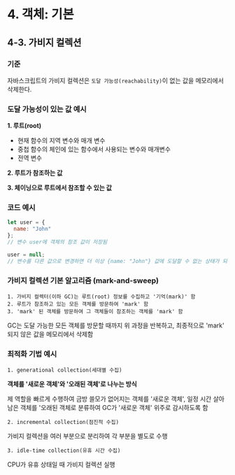 # 4. 객체: 기본
## 4-3. 가비지 컬렉션
### 기준
자바스크립트의 가비지 컬렉션은 `도달 가능성(reachability)`이 없는 값을 메모리에서 삭제한다.
### 도달 가능성이 있는 값 예시
**1. 루트(root)**
- 현재 함수의 지역 변수와 매개 변수
- 중첩 함수의 체인에 있는 함수에서 사용되는 변수와 매개변수
- 전역 변수

**2. 루트가 참조하는 값**

**3. 체이닝으로 루트에서 참조할 수 있는 값**
### 코드 예시
```javascript
let user = {
  name: "John" 
};
// 변수 user에 객체의 참조 값이 저장됨

user = null;
// 변수를 다른 값으로 변경하면 더 이상 {name: "John"} 값에 도달할 수 없는 상태가 되므로 가비지 컬렉터는 {name: "John"} 값을 메모리에서 삭제함
```
### 가비지 컬렉션 기본 알고리즘 (mark-and-sweep)
```
1. 가비지 컬렉터(이하 GC)는 루트(root) 정보를 수집하고 '기억(mark)' 함
2. 루트가 참조하고 있는 모든 객체를 방문하여 'mark' 함
3. 'mark' 된 객체를 방문하여 그 객체들이 참조하는 객체를 'mark' 함
```
GC는 도달 가능한 모든 객체를 방문할 때까지 위 과정을 반복하고, 최종적으로 'mark' 되지 않은 값을 메모리에서 삭제함

### 최적화 기법 예시
`1. generational collection(세대별 수집)`
  
**객체를 '새로운 객체'와 '오래된 객체'로 나누는 방식**

제 역할을 빠르게 수행하여 금방 쓸모가 없어지는 객체를 '새로운 객체', 일정 시간 살아남은 객체를 '오래된 객체로 분류하여 GC가 '새로운 객체' 위주로 감시하도록 함

`2. incremental collection(점진적 수집)`

가비지 컬렉션을 여러 부분으로 분리하여 각 부분을 별도로 수행

`3. idle-time collection(유휴 시간 수집)`

CPU가 유휴 상태일 때 가비지 컬렉션 실행
